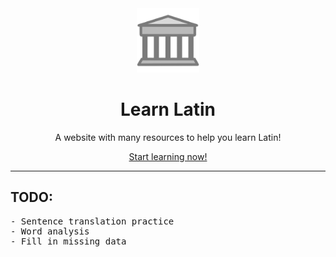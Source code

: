 <div align="center">
  <!-- Logo and Title -->
  <img src="https://raw.githubusercontent.com/cqb13/Learn-Latin-Declensions/master/public/Logo.png" alt="logo" width="20%"/>
  <h1>Learn Latin</a></h1>
  <p>A website with many resources to help you learn Latin!</p>

[Start learning now!](https://learninglatin.net/)

</div>

<hr />

<h2>TODO:</h2>
<pre>
- Sentence translation practice
- Word analysis
- Fill in missing data
</pre>
